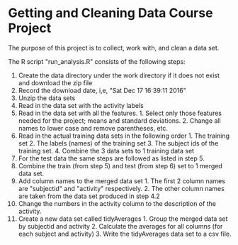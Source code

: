 # Getting and Cleaning Data Course Project

The purpose of this project is to collect, work with, and clean a data set.

The R script "run_analysis.R" consists of the following steps:

1. Create the data directory under the work directory if it does not exist and download the zip file
 1. Record the download date, i,e, "Sat Dec 17 16:39:11 2016" 
2. Unzip the data sets
3. Read in the data set with the activity labels
4. Read in the data set with all the features.
        1. Select only those features needed for the project; means and standard deviations.
        2. Change all names to lower case and remove parentheses, etc.
5. Read in the actual training data sets in the following order
        1. The training set
        2. The labels (names) of the training set
        3. The subject ids of the training set.
        4. Combine the 3 data sets to 1 training data set
6. For the test data the same steps are followed as listed in step 5.
7. Combine the train (from step 5) and test (from step 6) set to 1 merged data set.
8. Add column names to the merged data set
        1. The first 2 column names are "subjectid" and "activity" respectively.
        2. The other column names are taken from the data set produced in step 4.2
9. Change the numbers in the activity column to the description of the activity.
10. Create a new data set called tidyAverages
        1. Group the merged data set by subjectid and activity
        2. Calculate the averages for all columns (for each subject and activity)
        3. Write the tidyAverages data set to a csv file.
